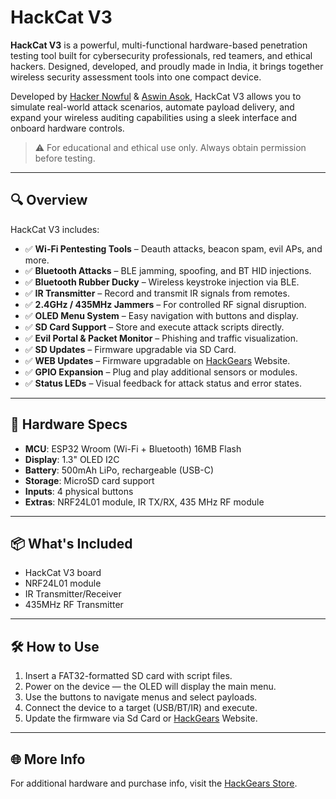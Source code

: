 # HackCat V3

**HackCat V3** is a powerful, multi-functional hardware-based penetration testing tool built for cybersecurity professionals, red teamers, and ethical hackers. Designed, developed, and proudly made in India, it brings together wireless security assessment tools into one compact device.

Developed by [Hacker Nowful](https://www.instagram.com/hacker_nowful/) & [Aswin Asok](https://www.instagram.com/technologybaseofficial/), HackCat V3 allows you to simulate real-world attack scenarios, automate payload delivery, and expand your wireless auditing capabilities using a sleek interface and onboard hardware controls.

> ⚠️ For educational and ethical use only. Always obtain permission before testing.

---

## 🔍 Overview

HackCat V3 includes:

- ✅ **Wi-Fi Pentesting Tools** – Deauth attacks, beacon spam, evil APs, and more.
- ✅ **Bluetooth Attacks** – BLE jamming, spoofing, and BT HID injections.
- ✅ **Bluetooth Rubber Ducky** – Wireless keystroke injection via BLE.
- ✅ **IR Transmitter** – Record and transmit IR signals from remotes.
- ✅ **2.4GHz / 435MHz Jammers** – For controlled RF signal disruption.
- ✅ **OLED Menu System** – Easy navigation with buttons and display.
- ✅ **SD Card Support** – Store and execute attack scripts directly.
- ✅ **Evil Portal & Packet Monitor** – Phishing and traffic visualization.
- ✅ **SD Updates** – Firmware upgradable via SD Card.
- ✅ **WEB Updates** – Firmware upgradable on [HackGears](https://hackgears.in/hackcat-v3/) Website.
- ✅ **GPIO Expansion** – Plug and play additional sensors or modules.
- ✅ **Status LEDs** – Visual feedback for attack status and error states.

---

## 🧰 Hardware Specs

- **MCU**: ESP32 Wroom (Wi-Fi + Bluetooth) 16MB Flash
- **Display**: 1.3" OLED I2C
- **Battery**: 500mAh LiPo, rechargeable (USB-C)
- **Storage**: MicroSD card support
- **Inputs**: 4 physical buttons
- **Extras**: NRF24L01 module, IR TX/RX, 435 MHz RF module

---

## 📦 What's Included

- HackCat V3 board
- NRF24L01 module
- IR Transmitter/Receiver
- 435MHz RF Transmitter

---

## 🛠️ How to Use

1. Insert a FAT32-formatted SD card with script files.
2. Power on the device — the OLED will display the main menu.
3. Use the buttons to navigate menus and select payloads.
4. Connect the device to a target (USB/BT/IR) and execute.
5. Update the firmware via Sd Card or [HackGears](https://hackgears.in/hackcat-v3/) Website.

---

## 🌐 More Info

For additional hardware and purchase info, visit the [HackGears Store](https://store.hackgears.in/product/hack_cat-v3/).

